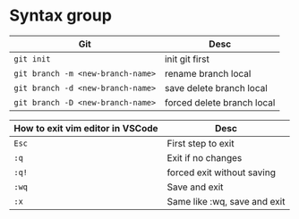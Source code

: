 # Syntax group

| **Git**                           | **Desc**                   |
| --------------------------------- | -------------------------- |
| `git init`                        | init git first             |
| `git branch -m <new-branch-name>` | rename branch local        |
| `git branch -d <new-branch-name>` | save delete branch local   |
| `git branch -D <new-branch-name>` | forced delete branch local |

| **How to exit vim editor in VSCode** | **Desc**                     |
| ------------------------------------ | ---------------------------- |
| `Esc`                                | First step to exit           |
| `:q`                                 | Exit if no changes           |
| `:q!`                                | forced exit without saving   |
| `:wq`                                | Save and exit                |
| `:x`                                 | Same like :wq, save and exit |
